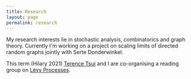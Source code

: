 ```yaml
---
title: Research
layout: page
permalink: research
---
```


My research interests lie in stochastic analysis, combinatorics and graph theory. Currently I'm working on a project on scaling limits of directed random graphs jointly with Serte Donderwinkel.

This term (Hilary 2021) [Terence Tsui](https://holungrandomcorner.wordpress.com/about-me/) and I are co-organising a reading group on [Lévy Processes](levy).